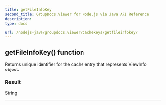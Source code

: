 ```yaml
---
title: getFileInfoKey
second_title: GroupDocs.Viewer for Node.js via Java API Reference
description: 
type: docs

url: /nodejs-java/groupdocs.viewer/cachekeys/getfileinfokey/
---
```


## getFileInfoKey()  function
Returns unique identifier for the cache entry that represents  ViewInfo object.

### Result
String


---


